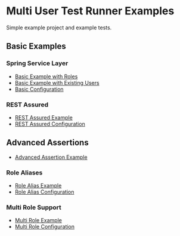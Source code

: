 Multi User Test Runner Examples
===============================

Simple example project and example tests.

## Basic Examples

### Spring Service Layer

* [Basic Example with Roles](src/test/java/fi/vincit/mutrproject/feature/todo/TodoServiceIT.java)
* [Basic Example with Existing Users](src/test/java/fi/vincit/mutrproject/feature/todo/TodoServiceWithUsersIT.java)
* [Basic Configuration](src/test/java/fi/vincit/mutrproject/configuration/AbstractConfiguredIT.java)

### REST Assured

* [REST Assured Example](src/test/java/fi/vincit/mutrproject/feature/todo/RestAssuredIT.java)
* [REST Assured Configuration](src/test/java/fi/vincit/mutrproject/configuration/AbstractConfiguredRestAssuredIT.java)

## Advanced Assertions

* [Advanced Assertion Example](src/test/java/fi/vincit/mutrproject/feature/todo/TodoServiceJava8IT.java)

### Role Aliases

* [Role Alias Example](src/test/java/fi/vincit/mutrproject/feature/todo/TodoServiceRoleAliasIT.java)
* [Role Alias Configuration](src/test/java/fi/vincit/mutrproject/configuration/AbstractConfiguredRoleAliasIT.java)

### Multi Role Support

* [Multi Role Example](src/test/java/fi/vincit/mutrproject/feature/todo/TodoServiceMultiRoleIT.java)
* [Multi Role Configuration](src/test/java/fi/vincit/mutrproject/configuration/AbstractConfiguredMultiRoleIT.java)
